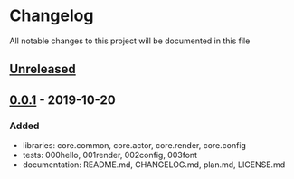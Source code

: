 # Changelog

All notable changes to this project will be documented in this file

## [Unreleased]

## [0.0.1] - 2019-10-20
### Added
- libraries: core.common, core.actor, core.render, core.config
- tests: 000hello, 001render, 002config, 003font
- documentation: README.md, CHANGELOG.md, plan.md, LICENSE.md

[Unreleased]: https://github.com/masscry/badbaby/compare/v0.0.1...HEAD
[0.0.1]: https://github.com/masscry/badbaby/releases/tag/v0.0.1

